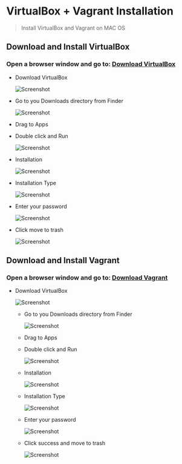 # VirtualBox + Vagrant Installation
> Install VirtualBox and Vagrant on MAC OS


## Download and Install VirtualBox
### Open a browser window and go to:  [Download VirtualBox](https://www.virtualbox.org/wiki/Downloads) 

  - Download VirtualBox
  
      ![Screenshot](images/VBDownloadMac.png) 
      
  - Go to you Downloads directory from Finder
    
       ![Screenshot](images/downloads.png)      
  
  - Drag to Apps 
  
  - Double click and Run
  
       ![Screenshot](images/app.png) 
  
  - Installation
    
       ![Screenshot](images/installation.png) 
  
  - Installation Type
      
       ![Screenshot](images/installtype.png) 
    
  - Enter your password
        
       ![Screenshot](images/enterpassword.png) 
       
  - Click move to trash
          
       ![Screenshot](images/movetotrash.png)         
  
 
## Download and Install Vagrant
### Open a browser window and go to:  [Download Vagrant](https://www.vagrantup.com/downloads.html) 

- Download VirtualBox
  
     ![Screenshot](images/downloadvagrant.png) 
      
  - Go to you Downloads directory from Finder
    
     ![Screenshot](images/vagrantdownload.png)      
  
  - Drag to Apps 
  
  - Double click and Run
  
     ![Screenshot](images/vagrantdoubleclick.png) 
  
  - Installation
  
     ![Screenshot](images/vagrantinstalltype.png)
       
  
  - Installation Type
      
     ![Screenshot](images/something.png)  
    
  - Enter your password
        
     ![Screenshot](images/vagrantpasswd.png) 
       
  - Click success and move to trash
          
     ![Screenshot](images/vagrantsuccess.png)         
  
